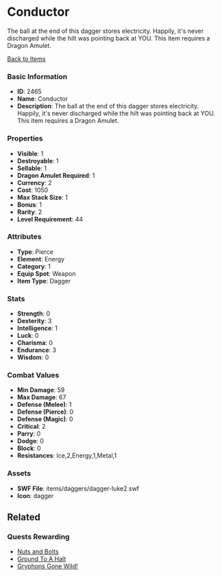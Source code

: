 # Conductor

The ball at the end of this dagger stores electricity.  Happily, it's never discharged while the hilt was pointing back at YOU.  This item requires a Dragon Amulet.

[Back to Items](../items.md)

### Basic Information

- **ID**: 2465
- **Name**: Conductor
- **Description**: The ball at the end of this dagger stores electricity.  Happily, it&#039;s never discharged while the hilt was pointing back at YOU.  This item requires a Dragon Amulet.

### Properties

- **Visible**: 1
- **Destroyable**: 1
- **Sellable**: 1
- **Dragon Amulet Required**: 1
- **Currency**: 2
- **Cost**: 1050
- **Max Stack Size**: 1
- **Bonus**: 1
- **Rarity**: 2
- **Level Requirement**: 44

### Attributes

- **Type**: Pierce
- **Element**: Energy
- **Category**: 1
- **Equip Spot**: Weapon
- **Item Type**: Dagger

### Stats

- **Strength**: 0
- **Dexterity**: 3
- **Intelligence**: 1
- **Luck**: 0
- **Charisma**: 0
- **Endurance**: 3
- **Wisdom**: 0

### Combat Values

- **Min Damage**: 59
- **Max Damage**: 67
- **Defense (Melee)**: 1
- **Defense (Pierce)**: 0
- **Defense (Magic)**: 0
- **Critical**: 2
- **Parry**: 0
- **Dodge**: 0
- **Block**: 0
- **Resistances**: Ice,2,Energy,1,Metal,1

### Assets

- **SWF File**: items/daggers/dagger-luke2.swf
- **Icon**: dagger

## Related

### Quests Rewarding

- [Nuts and Bolts](../quests/415-nuts-and-bolts.md)
- [Ground To A Halt](../quests/416-ground-to-a-halt.md)
- [Gryphons Gone Wild!](../quests/417-gryphons-gone-wild.md)

